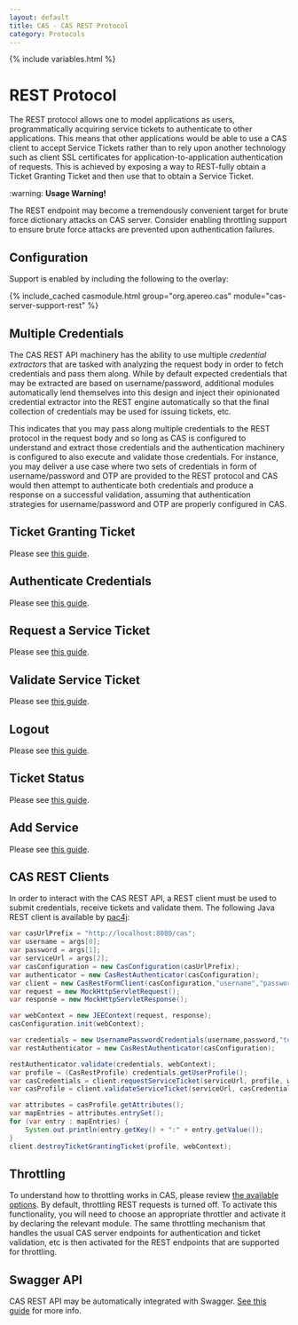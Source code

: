 ```yaml
---
layout: default
title: CAS - CAS REST Protocol
category: Protocols
---
```


{% include variables.html %}

# REST Protocol

The REST protocol allows one to model applications as users, programmatically acquiring
service tickets to authenticate to other applications. This means that other applications would be able
to use a CAS client to accept Service Tickets rather than to rely upon another technology such as
client SSL certificates for application-to-application authentication of requests. This is achieved
by exposing a way to REST-fully obtain a Ticket Granting Ticket and then use that to obtain a Service Ticket.

<div class="alert alert-warning">:warning: <strong>Usage Warning!</strong><p>The REST endpoint may
 become a tremendously convenient target for brute force dictionary attacks on CAS server. Consider
 enabling throttling support to ensure brute force attacks are prevented upon authentication failures.</p></div>

## Configuration

Support is enabled by including the following to the overlay:

{% include_cached casmodule.html group="org.apereo.cas" module="cas-server-support-rest" %}

## Multiple Credentials

The CAS REST API machinery has the ability to use multiple *credential extractors* that are
tasked with analyzing the request body in order to fetch credentials and pass them
along. While by default expected credentials that may be extracted are based on
username/password, additional modules automatically lend themselves into this design and inject
their opinionated credential extractor into the REST engine automatically so that the final
collection of credentials may be used for issuing tickets, etc.

This indicates that you may pass along multiple credentials to the REST protocol in
the request body and so long as CAS is configured to understand and extract those
credentials and the authentication machinery is configured to also execute and
validate those credentials. For instance, you may deliver a use case where two sets
of credentials in form of username/password and OTP are provided to the REST protocol
and CAS would then attempt to authenticate both credentials and produce a response
on a successful validation, assuming that authentication strategies for
username/password and OTP are properly configured in CAS.

## Ticket Granting Ticket
   
Please see [this guide](REST-Protocol-Request-TicketGrantingTicket.html).

## Authenticate Credentials

Please see [this guide](REST-Protocol-CredentialAuthentication.html).

## Request a Service Ticket

Please see [this guide](REST-Protocol-Request-ServiceTicket.html).

## Validate Service Ticket

Please see [this guide](REST-Protocol-ServiceTicket-Validation.html).

## Logout

Please see [this guide](REST-Protocol-Logout.html).

## Ticket Status

Please see [this guide](REST-Protocol-TicketStatus.html).

## Add Service

Please see [this guide](REST-Protocol-Create-Service.html).

## CAS REST Clients

In order to interact with the CAS REST API, a REST client must be used to submit credentials,
receive tickets and validate them. The following Java REST client is available
by [pac4j](https://github.com/pac4j/pac4j):

```java
var casUrlPrefix = "http://localhost:8080/cas";
var username = args[0];
var password = args[1];
var serviceUrl = args[2];
var casConfiguration = new CasConfiguration(casUrlPrefix);
var authenticator = new CasRestAuthenticator(casConfiguration);
var client = new CasRestFormClient(casConfiguration,"username","password");
var request = new MockHttpServletRequest();
var response = new MockHttpServletResponse();

var webContext = new JEEContext(request, response);
casConfiguration.init(webContext);

var credentials = new UsernamePasswordCredentials(username,password,"testclient");
var restAuthenticator = new CasRestAuthenticator(casConfiguration);

restAuthenticator.validate(credentials, webContext);
var profile = (CasRestProfile) credentials.getUserProfile();
var casCredentials = client.requestServiceTicket(serviceUrl, profile, webContext);
var casProfile = client.validateServiceTicket(serviceUrl, casCredentials, webContext);

var attributes = casProfile.getAttributes();
var mapEntries = attributes.entrySet();
for (var entry : mapEntries) {
    System.out.println(entry.getKey() + ":" + entry.getValue());
}
client.destroyTicketGrantingTicket(profile, webContext);
```

## Throttling

To understand how to throttling works in CAS, 
please review [the available options](../authentication/Configuring-Authentication-Throttling.html). 
By default, throttling REST requests is turned off. 
To activate this functionality, you will need to choose an appropriate throttler and activate it by declaring the relevant module. 
The same throttling mechanism that handles the usual CAS server endpoints for authentication
and ticket validation, etc is then activated for the REST endpoints that are supported for throttling.

## Swagger API

CAS REST API may be automatically integrated with Swagger. [See this guide](../integration/Swagger-Integration.html) for more info.
